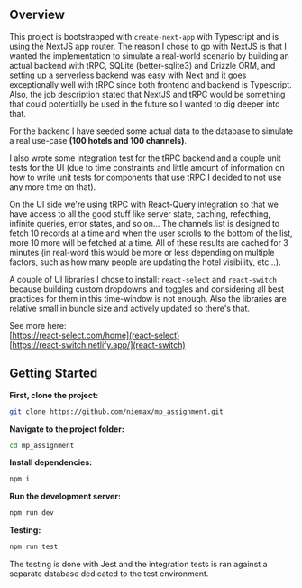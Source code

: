 ## Overview

This project is bootstrapped with `create-next-app` with Typescript and is using the NextJS app router. The reason I chose to go with NextJS is that I wanted the implementation to simulate a real-world scenario by building an actual backend with tRPC, SQLite (better-sqlite3) and Drizzle ORM, and setting up a serverless backend was easy with Next and it goes exceptionally well with tRPC since both frontend and backend is Typescript. Also, the job description stated that NextJS and tRPC would be something that could potentially be used in the future so I wanted to dig deeper into that.

For the backend I have seeded some actual data to the database to simulate a real use-case **(100 hotels and 100 channels)**.

I also wrote some integration test for the tRPC backend and a couple unit tests for the UI (due to time constraints and little amount of information on how to write unit tests for components that use tRPC I decided to not use any more time on that).

On the UI side we're using tRPC with React-Query integration so that we have access to all the good stuff like server state, caching, refecthing, infinite queries, error states, and so on... The channels list is designed to fetch 10 records at a time and when the user scrolls to the bottom of the list, more 10 more will be fetched at a time. All of these results are cached for 3 minutes (in real-word this would be more or less depending on multiple factors, such as how many people are updating the hotel visibility, etc...).

A couple of UI libraries I chose to install: `react-select` and `react-switch` because building custom dropdowns and toggles and considering all best practices for them in this time-window is not enough. Also the libraries are relative small in bundle size and actively updated so there's that.

See more here: <br />
[https://react-select.com/home](react-select)
<br />
[https://react-switch.netlify.app/](react-switch)

## Getting Started

**First, clone the project:**

```bash
git clone https://github.com/niemax/mp_assignment.git
```

**Navigate to the project folder:**

```bash
cd mp_assignment
```

**Install dependencies:**

```bash
npm i
```

**Run the development server:**

```bash
npm run dev
```

**Testing:**

```bash
npm run test
```

The testing is done with Jest and the integration tests is ran against a separate database dedicated to the test environment.
